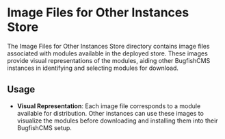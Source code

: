 # Image Files for Other Instances Store

The Image Files for Other Instances Store directory contains image files associated with modules available in the deployed store. These images provide visual representations of the modules, aiding other BugfishCMS instances in identifying and selecting modules for download.

## Usage

- **Visual Representation**: Each image file corresponds to a module available for distribution. Other instances can use these images to visualize the modules before downloading and installing them into their BugfishCMS setup.